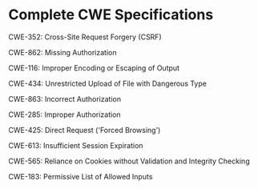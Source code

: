 

# Complete CWE Specifications

CWE-352: Cross-Site Request Forgery (CSRF)

CWE-862: Missing Authorization

CWE-116: Improper Encoding or Escaping of Output

CWE-434: Unrestricted Upload of File with Dangerous Type

CWE-863: Incorrect Authorization

CWE-285: Improper Authorization

CWE-425: Direct Request ('Forced Browsing')

CWE-613: Insufficient Session Expiration

CWE-565: Reliance on Cookies without Validation and Integrity Checking

CWE-183: Permissive List of Allowed Inputs